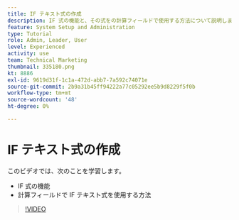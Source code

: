 ```yaml
---
title: IF テキスト式の作成
description: IF 式の機能と、その式をの計算フィールドで使用する方法について説明します。 [!DNL Workfront].
feature: System Setup and Administration
type: Tutorial
role: Admin, Leader, User
level: Experienced
activity: use
team: Technical Marketing
thumbnail: 335180.png
kt: 8886
exl-id: 9619d31f-1c1a-472d-abb7-7a592c74071e
source-git-commit: 2b9a31b45ff94222a77c05292ee5b9d8229f5f0b
workflow-type: tm+mt
source-wordcount: '48'
ht-degree: 0%

---
```


# IF テキスト式の作成

このビデオでは、次のことを学習します。

* IF 式の機能
* 計算フィールドで IF テキスト式を使用する方法

>[!VIDEO](https://video.tv.adobe.com/v/335180/?quality=12)
